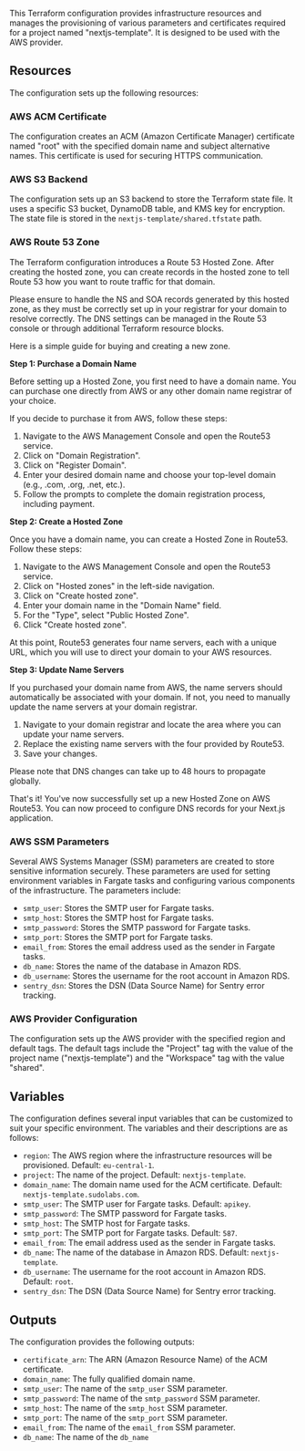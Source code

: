 This Terraform configuration provides infrastructure resources and manages the provisioning of various parameters and certificates required for a project named "nextjs-template". It is designed to be used with the AWS provider.

## Resources

The configuration sets up the following resources:

### AWS ACM Certificate

The configuration creates an ACM (Amazon Certificate Manager) certificate named "root" with the specified domain name and subject alternative names. This certificate is used for securing HTTPS communication.

### AWS S3 Backend

The configuration sets up an S3 backend to store the Terraform state file. It uses a specific S3 bucket, DynamoDB table, and KMS key for encryption. The state file is stored in the `nextjs-template/shared.tfstate` path.

### AWS Route 53 Zone

The Terraform configuration introduces a Route 53 Hosted Zone. After creating the hosted zone, you can create records in the hosted zone to tell Route 53 how you want to route traffic for that domain.

Please ensure to handle the NS and SOA records generated by this hosted zone, as they must be correctly set up in your registrar for your domain to resolve correctly. The DNS settings can be managed in the Route 53 console or through additional Terraform resource blocks.

Here is a simple guide for buying and creating a new zone.

**Step 1: Purchase a Domain Name**

Before setting up a Hosted Zone, you first need to have a domain name. You can purchase one directly from AWS or any other domain name registrar of your choice.

If you decide to purchase it from AWS, follow these steps:

1. Navigate to the AWS Management Console and open the Route53 service.
2. Click on "Domain Registration".
3. Click on "Register Domain".
4. Enter your desired domain name and choose your top-level domain (e.g., .com, .org, .net, etc.).
5. Follow the prompts to complete the domain registration process, including payment.

**Step 2: Create a Hosted Zone**

Once you have a domain name, you can create a Hosted Zone in Route53. Follow these steps:

1. Navigate to the AWS Management Console and open the Route53 service.
2. Click on "Hosted zones" in the left-side navigation.
3. Click on "Create hosted zone".
4. Enter your domain name in the "Domain Name" field.
5. For the "Type", select "Public Hosted Zone".
6. Click "Create hosted zone".

At this point, Route53 generates four name servers, each with a unique URL, which you will use to direct your domain to your AWS resources.

**Step 3: Update Name Servers**

If you purchased your domain name from AWS, the name servers should automatically be associated with your domain. If not, you need to manually update the name servers at your domain registrar.

1. Navigate to your domain registrar and locate the area where you can update your name servers.
2. Replace the existing name servers with the four provided by Route53.
3. Save your changes.

Please note that DNS changes can take up to 48 hours to propagate globally.

That's it! You've now successfully set up a new Hosted Zone on AWS Route53. You can now proceed to configure DNS records for your Next.js application.

### AWS SSM Parameters

Several AWS Systems Manager (SSM) parameters are created to store sensitive information securely. These parameters are used for setting environment variables in Fargate tasks and configuring various components of the infrastructure. The parameters include:

- `smtp_user`: Stores the SMTP user for Fargate tasks.
- `smtp_host`: Stores the SMTP host for Fargate tasks.
- `smtp_password`: Stores the SMTP password for Fargate tasks.
- `smtp_port`: Stores the SMTP port for Fargate tasks.
- `email_from`: Stores the email address used as the sender in Fargate tasks.
- `db_name`: Stores the name of the database in Amazon RDS.
- `db_username`: Stores the username for the root account in Amazon RDS.
- `sentry_dsn`: Stores the DSN (Data Source Name) for Sentry error tracking.

### AWS Provider Configuration

The configuration sets up the AWS provider with the specified region and default tags. The default tags include the "Project" tag with the value of the project name ("nextjs-template") and the "Workspace" tag with the value "shared".

## Variables

The configuration defines several input variables that can be customized to suit your specific environment. The variables and their descriptions are as follows:

- `region`: The AWS region where the infrastructure resources will be provisioned. Default: `eu-central-1`.
- `project`: The name of the project. Default: `nextjs-template`.
- `domain_name`: The domain name used for the ACM certificate. Default: `nextjs-template.sudolabs.com`.
- `smtp_user`: The SMTP user for Fargate tasks. Default: `apikey`.
- `smtp_password`: The SMTP password for Fargate tasks.
- `smtp_host`: The SMTP host for Fargate tasks.
- `smtp_port`: The SMTP port for Fargate tasks. Default: `587`.
- `email_from`: The email address used as the sender in Fargate tasks.
- `db_name`: The name of the database in Amazon RDS. Default: `nextjs-template`.
- `db_username`: The username for the root account in Amazon RDS. Default: `root`.
- `sentry_dsn`: The DSN (Data Source Name) for Sentry error tracking.

## Outputs

The configuration provides the following outputs:

- `certificate_arn`: The ARN (Amazon Resource Name) of the ACM certificate.
- `domain_name`: The fully qualified domain name.
- `smtp_user`: The name of the `smtp_user` SSM parameter.
- `smtp_password`: The name of the `smtp_password` SSM parameter.
- `smtp_host`: The name of the `smtp_host` SSM parameter.
- `smtp_port`: The name of the `smtp_port` SSM parameter.
- `email_from`: The name of the `email_from` SSM parameter.
- `db_name`: The name of the `db_name`
